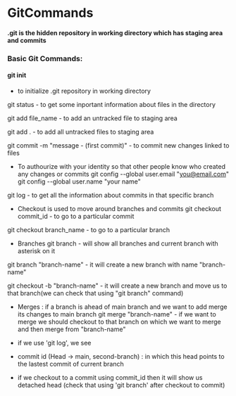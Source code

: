# GitCommands

#### .git is the hidden repository in working directory which has staging area and commits

### Basic Git Commands:

#### git init 
- to initialize .git repository in working directory

git status - to get some inportant information about files in the directory

git add file_name - to add an untracked file to staging area

git add . - to add all untracked files to staging area

git commit -m "message - (first commit)" - to commit new changes linked to files

- To authourize with your identity so that other people know who created any changes or commits
git config --global user.email "you@email.com"
git config --global user.name "your name"

git log - to get all the information about commits in that specific branch


- Checkout is used to move around branches and commits
git checkout commit_id - to go to a particular commit

git checkout branch_name - to go to a particular branch

- Branches
git branch - will show all branches and current branch with asterisk on it

git branch "branch-name" - it will create a new branch with name "branch-name"

git checkout -b "branch-name" - it will create a new branch and move us to that branch(we can check that using "git branch" command)

- Merges : if a branch is ahead of main branch and we want to add merge its changes to main branch
git merge "branch-name" - if we want to merge we should checkout to that branch on which we want to merge and then merge from "branch-name"

- if we use 'git log', we see
- commit id (Head -> main, second-branch) : in which this head points to the lastest commit of current branch
- if we checkout to a commit using commit_id then it will show us detached head (check that using 'git branch' after checkout to commit)
